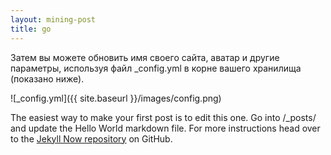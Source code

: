 ```yaml
---
layout: mining-post
title: go
---
```


Затем вы можете обновить имя своего сайта, аватар и другие параметры, используя файл _config.yml в корне вашего хранилища (показано ниже).

![_config.yml]({{ site.baseurl }}/images/config.png)

The easiest way to make your first post is to edit this one. Go into /_posts/ and update the Hello World markdown file. For more instructions head over to the [Jekyll Now repository](https://github.com/barryclark/jekyll-now) on GitHub.